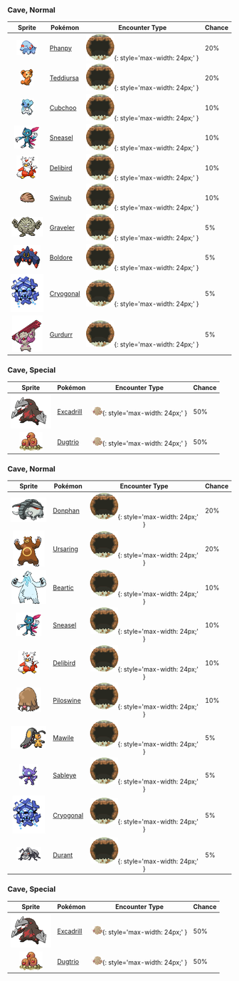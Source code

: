 

### Cave, Normal


| Sprite | Pokémon | Encounter Type | Chance |
| :---: | --- | :---: | --- |
| ![Phanpy](https://raw.githubusercontent.com/PokeAPI/sprites/master/sprites/pokemon/versions/generation-v/black-white/animated/231.gif) | [Phanpy](../pokemon/phanpy.md/) | ![Cave, Normal](../assets/encounter_types/cave_normal.png){: style='max-width: 24px;' } | 20% |
| ![Teddiursa](https://raw.githubusercontent.com/PokeAPI/sprites/master/sprites/pokemon/versions/generation-v/black-white/animated/216.gif) | [Teddiursa](../pokemon/teddiursa.md/) | ![Cave, Normal](../assets/encounter_types/cave_normal.png){: style='max-width: 24px;' } | 20% |
| ![Cubchoo](https://raw.githubusercontent.com/PokeAPI/sprites/master/sprites/pokemon/versions/generation-v/black-white/animated/613.gif) | [Cubchoo](../pokemon/cubchoo.md/) | ![Cave, Normal](../assets/encounter_types/cave_normal.png){: style='max-width: 24px;' } | 10% |
| ![Sneasel](https://raw.githubusercontent.com/PokeAPI/sprites/master/sprites/pokemon/versions/generation-v/black-white/animated/215.gif) | [Sneasel](../pokemon/sneasel.md/) | ![Cave, Normal](../assets/encounter_types/cave_normal.png){: style='max-width: 24px;' } | 10% |
| ![Delibird](https://raw.githubusercontent.com/PokeAPI/sprites/master/sprites/pokemon/versions/generation-v/black-white/animated/225.gif) | [Delibird](../pokemon/delibird.md/) | ![Cave, Normal](../assets/encounter_types/cave_normal.png){: style='max-width: 24px;' } | 10% |
| ![Swinub](https://raw.githubusercontent.com/PokeAPI/sprites/master/sprites/pokemon/versions/generation-v/black-white/animated/220.gif) | [Swinub](../pokemon/swinub.md/) | ![Cave, Normal](../assets/encounter_types/cave_normal.png){: style='max-width: 24px;' } | 10% |
| ![Graveler](https://raw.githubusercontent.com/PokeAPI/sprites/master/sprites/pokemon/versions/generation-v/black-white/animated/75.gif) | [Graveler](../pokemon/graveler.md/) | ![Cave, Normal](../assets/encounter_types/cave_normal.png){: style='max-width: 24px;' } | 5% |
| ![Boldore](https://raw.githubusercontent.com/PokeAPI/sprites/master/sprites/pokemon/versions/generation-v/black-white/animated/525.gif) | [Boldore](../pokemon/boldore.md/) | ![Cave, Normal](../assets/encounter_types/cave_normal.png){: style='max-width: 24px;' } | 5% |
| ![Cryogonal](https://raw.githubusercontent.com/PokeAPI/sprites/master/sprites/pokemon/versions/generation-v/black-white/animated/615.gif) | [Cryogonal](../pokemon/cryogonal.md/) | ![Cave, Normal](../assets/encounter_types/cave_normal.png){: style='max-width: 24px;' } | 5% |
| ![Gurdurr](https://raw.githubusercontent.com/PokeAPI/sprites/master/sprites/pokemon/versions/generation-v/black-white/animated/533.gif) | [Gurdurr](../pokemon/gurdurr.md/) | ![Cave, Normal](../assets/encounter_types/cave_normal.png){: style='max-width: 24px;' } | 5%

### Cave, Special


| Sprite | Pokémon | Encounter Type | Chance |
| :---: | --- | :---: | --- |
| ![Excadrill](https://raw.githubusercontent.com/PokeAPI/sprites/master/sprites/pokemon/versions/generation-v/black-white/animated/530.gif) | [Excadrill](../pokemon/excadrill.md/) | ![Cave, Special](../assets/encounter_types/cave_special.png){: style='max-width: 24px;' } | 50% |
| ![Dugtrio](https://raw.githubusercontent.com/PokeAPI/sprites/master/sprites/pokemon/versions/generation-v/black-white/animated/51.gif) | [Dugtrio](../pokemon/dugtrio.md/) | ![Cave, Special](../assets/encounter_types/cave_special.png){: style='max-width: 24px;' } | 50%

### Cave, Normal


| Sprite | Pokémon | Encounter Type | Chance |
| :---: | --- | :---: | --- |
| ![Donphan](https://raw.githubusercontent.com/PokeAPI/sprites/master/sprites/pokemon/versions/generation-v/black-white/animated/232.gif) | [Donphan](../pokemon/donphan.md/) | ![Cave, Normal](../assets/encounter_types/cave_normal.png){: style='max-width: 24px;' } | 20% |
| ![Ursaring](https://raw.githubusercontent.com/PokeAPI/sprites/master/sprites/pokemon/versions/generation-v/black-white/animated/217.gif) | [Ursaring](../pokemon/ursaring.md/) | ![Cave, Normal](../assets/encounter_types/cave_normal.png){: style='max-width: 24px;' } | 20% |
| ![Beartic](https://raw.githubusercontent.com/PokeAPI/sprites/master/sprites/pokemon/versions/generation-v/black-white/animated/614.gif) | [Beartic](../pokemon/beartic.md/) | ![Cave, Normal](../assets/encounter_types/cave_normal.png){: style='max-width: 24px;' } | 10% |
| ![Sneasel](https://raw.githubusercontent.com/PokeAPI/sprites/master/sprites/pokemon/versions/generation-v/black-white/animated/215.gif) | [Sneasel](../pokemon/sneasel.md/) | ![Cave, Normal](../assets/encounter_types/cave_normal.png){: style='max-width: 24px;' } | 10% |
| ![Delibird](https://raw.githubusercontent.com/PokeAPI/sprites/master/sprites/pokemon/versions/generation-v/black-white/animated/225.gif) | [Delibird](../pokemon/delibird.md/) | ![Cave, Normal](../assets/encounter_types/cave_normal.png){: style='max-width: 24px;' } | 10% |
| ![Piloswine](https://raw.githubusercontent.com/PokeAPI/sprites/master/sprites/pokemon/versions/generation-v/black-white/animated/221.gif) | [Piloswine](../pokemon/piloswine.md/) | ![Cave, Normal](../assets/encounter_types/cave_normal.png){: style='max-width: 24px;' } | 10% |
| ![Mawile](https://raw.githubusercontent.com/PokeAPI/sprites/master/sprites/pokemon/versions/generation-v/black-white/animated/303.gif) | [Mawile](../pokemon/mawile.md/) | ![Cave, Normal](../assets/encounter_types/cave_normal.png){: style='max-width: 24px;' } | 5% |
| ![Sableye](https://raw.githubusercontent.com/PokeAPI/sprites/master/sprites/pokemon/versions/generation-v/black-white/animated/302.gif) | [Sableye](../pokemon/sableye.md/) | ![Cave, Normal](../assets/encounter_types/cave_normal.png){: style='max-width: 24px;' } | 5% |
| ![Cryogonal](https://raw.githubusercontent.com/PokeAPI/sprites/master/sprites/pokemon/versions/generation-v/black-white/animated/615.gif) | [Cryogonal](../pokemon/cryogonal.md/) | ![Cave, Normal](../assets/encounter_types/cave_normal.png){: style='max-width: 24px;' } | 5% |
| ![Durant](https://raw.githubusercontent.com/PokeAPI/sprites/master/sprites/pokemon/versions/generation-v/black-white/animated/632.gif) | [Durant](../pokemon/durant.md/) | ![Cave, Normal](../assets/encounter_types/cave_normal.png){: style='max-width: 24px;' } | 5%

### Cave, Special


| Sprite | Pokémon | Encounter Type | Chance |
| :---: | --- | :---: | --- |
| ![Excadrill](https://raw.githubusercontent.com/PokeAPI/sprites/master/sprites/pokemon/versions/generation-v/black-white/animated/530.gif) | [Excadrill](../pokemon/excadrill.md/) | ![Cave, Special](../assets/encounter_types/cave_special.png){: style='max-width: 24px;' } | 50% |
| ![Dugtrio](https://raw.githubusercontent.com/PokeAPI/sprites/master/sprites/pokemon/versions/generation-v/black-white/animated/51.gif) | [Dugtrio](../pokemon/dugtrio.md/) | ![Cave, Special](../assets/encounter_types/cave_special.png){: style='max-width: 24px;' } | 50% |
